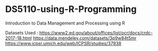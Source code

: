 # DS5110-using-R-Programming
Introduction to Data Management and Processing using R

Datasets Used : 
https://www2.ed.gov/about/offices/list/ocr/docs/crdc-2017-18.html
https://data.mendeley.com/datasets/3p9w84t5mr
https://www.icpsr.umich.edu/web/ICPSR/studies/37938

